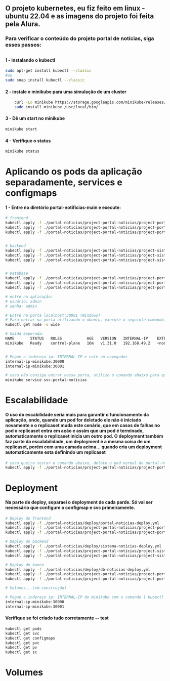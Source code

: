 ## O projeto kubernetes, eu fiz feito em linux - ubuntu 22.04 e as imagens do projeto foi feita pela Alura. 

### Para verificar o conteúdo do projeto portal de notícias, siga esses passos:
##


#### 1 - instalando o kubectl
```Bash
sudo apt-get install kubectl --classic
#ou
sudo snap install kubectl --classic
```


#### 2 - instale o minikube para uma simulação de um cluster
```Bash
    curl -Lo minikube https://storage.googleapis.com/minikube/releases/v1.12.1/minikube-linux-amd64 \ && chmod +x minikube
    sudo install minikube /usr/local/bin/
```

#### 3 - Dê um start no minikube
```Bash
minikube start
```
#### 4 - Verifique o status 
```Bash
minikube status
```


# Aplicando os pods da aplicação separadamente, services e configmaps

#### 1 - Entre no diretório portal-notificias-main e execute:

```Bash 
# frontend
kubectl apply -f ./portal-noticias/project-portal-noticias/project-portal-noticias-frontend/portal-noticias.yml # -- aplique apenas se nao for utilizar o replicaset
kubectl apply -f ./portal-noticias/project-portal-noticias/project-portal-noticias-frontend/portal-configmap.yml
kubectl apply -f ./portal-noticias/project-portal-noticias/project-portal-noticias-frontend/svc-portal-noticias.yml


# backend
kubectl apply -f ./portal-noticias/project-portal-noticias/project-sistema-noticias-backend/sistema-noticias.yml
kubectl apply -f ./portal-noticias/project-portal-noticias/project-sistema-noticias-backend/sistema-configmap.yml
kubectl apply -f ./portal-noticias/project-portal-noticias/project-sistema-noticias-backend/svc-sistema-noticias.yml


# Database 
kubectl apply -f ./portal-noticias/project-portal-noticias/project-portal-db/db-configmap.yml 
kubectl apply -f ./portal-noticias/project-portal-noticias/project-portal-db/db-noticias.yml
kubectl apply -f ./portal-noticias/project-portal-noticias/project-portal-db/svc-db-noticias.yml

# entre na aplicação:
# usuário: admin
# senha: admin

# Entre na porta localhost:30001 (Windows)
# Para entrar na porta utilizando o ubuntu, execute o seguinte comando:
kubectl get node -o wide 

# Saída esperada:
NAME       STATUS   ROLES           AGE   VERSION   INTERNAL-IP    EXTERNAL-IP   OS-IMAGE             KERNEL-VERSION                       CONTAINER-RUNTIME
minikube   Ready    control-plane   16m   v1.31.0   192.168.49.2   <none>        Ubuntu 22.04.4 LTS   5.15.153.1-microsoft-standard-WSL2   docker://27.2.0


# Pegue o indereço ip: INTERNAL-IP e cole no navegador
internal-ip-minikube:30000 
internal-ip-minikube:30001

# caso não consiga entrar nessa porta, utilize o comando abaixo para que o minikube expõe uma URL e faz o um direcionamento da porta 30000 para uma aleatória
minikube service svc-portal-noticias
```
# Escalabilidade    
#### O uso do escabilidade seria mais para garantir o funcionamento da aplicação, onde, quando um pod for deletado ele não é iniciado novamente e o replicaset muda este cenário, que em casos de falhas no pod o replicaset entra em ação e assim que um pod é terminado, automaticamente o replicaset inicia um outro pod. O deployment também faz parte da escalabilidade, um deployment é a mesma coisa de um replicaset, porém com uma camada acima... quando cria um deployment automaticamente esta definindo um replicaset

```bash
# caso queira testar o comando abaixo, delete o pod normal do portal-noticias e aplique o comando abaixo
kubectl apply -f ./portal-noticias/project-portal-noticias/project-portal-noticias-frontend/portal-noticias-replicasets.yml
```

# Deployment
#### Na parte de deploy, separaei o deployment de cada parde. Só vai ser necessário que configure o configmap e svc primeiramente.

```bash
# Deploy do frontend
kubectl apply -f ./portal-noticias/deploy/portal-noticias-deploy.yml
kubectl apply -f ./portal-noticias/project-portal-noticias/project-portal-noticias-frontend/portal-configmap.yml
kubectl apply -f ./portal-noticias/project-portal-noticias/project-portal-noticias-frontend/svc-portal-noticias.yml

# Deploy do backend
kubectl apply -f ./portal-noticias/deploy/sistema-noticias-deploy.yml
kubectl apply -f ./portal-noticias/project-portal-noticias/project-sistema-noticias-backend/sistema-configmap.yml
kubectl apply -f ./portal-noticias/project-portal-noticias/project-sistema-noticias-backend/svc-sistema-noticias.yml

# Deploy do banco
kubectl apply -f ./portal-noticias/deploy/db-noticias-deploy.yml
kubectl apply -f ./portal-noticias/project-portal-noticias/project-portal-db/db-configmap.yml 
kubectl apply -f ./portal-noticias/project-portal-noticias/project-portal-db/svc-db-noticias.yml

# Volumes...(em construção)

# Pegue o indereço ip: INTERNAL-IP do minikube com o comando [ kubectl get nodes -o wide ] e cole no navegador
internal-ip-minikube:30000 
internal-ip-minikube:30001
```

#### Verifique se foi criado tudo corretamente  -- test
```Bash
kubectl get pods
kubectl get svc
kubectl get configmaps 
kubectl get pvc
kubectl get pv
kubectl get sc
```
# Volumes
####



















